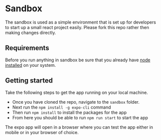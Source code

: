 # Sandbox
The sandbox is used as a simple environment that is set up for developers to start up a small react project easily. Please fork this repo rather then making changes directly.

## Requirements
Before you run anything in sandbox be sure that you already have [node installed](https://nodejs.org/en/download/) on your system.

## Getting started
Take the following steps to get the app running on your local machine.

* Once you have cloned the repo, navigate to the `sandbox` folder.
* Next run the `npm install -g expo-cli` command
* Then run `npm install` to install the packages for the app
* From here you should be able to run `npm run start` to start the app

The expo app will open in a browser where you can test the app either in mobile or in your browser of choice. 
